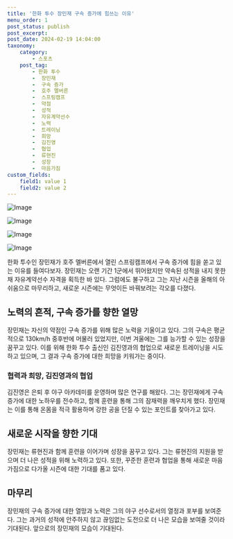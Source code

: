 ```yaml
---
title: '한화 투수 장민재 구속 증가에 힘쓰는 이유'
menu_order: 1
post_status: publish
post_excerpt: 
post_date: 2024-02-19 14:04:00
taxonomy:
    category:
        - 스포츠
    post_tag:
        - 한화 투수
        -  장민재
        -  구속 증가
        -  호주 멜버른
        -  스프링캠프
        -  약점
        -  성적
        -  자유계약선수
        -  노력
        -  트레이닝
        -  희망
        -  김진영
        -  협업
        -  류현진
        -  성장
        -  마음가짐
custom_fields:
    field1: value 1
    field2: value 2
---
```


![Image](https://imgnews.pstatic.net/image/108/2024/02/14/0003214625_001_20240214060201201.jpg?type=w647)

![Image](https://imgnews.pstatic.net/image/108/2024/02/14/0003214625_002_20240214060201271.jpg?type=w647)

![Image](https://imgnews.pstatic.net/image/108/2024/02/14/0003214625_003_20240214060201338.jpg?type=w647)

![Image](https://imgnews.pstatic.net/image/108/2024/02/14/0003214625_004_20240214060201388.jpg?type=w647)

한화 투수인 장민재가 호주 멜버른에서 열린 스프링캠프에서 구속 증가에 힘을 쏟고 있는 이유를 들여다보자. 장민재는 오랜 기간 1군에서 뛰어왔지만 약속된 성적을 내지 못한 채 자유계약선수 자격을 획득한 바 있다. 그럼에도 불구하고 그는 지난 시즌을 올해의 아쉬움으로 마무리하고, 새로운 시즌에는 무엇이든 바꿔보려는 각오를 다졌다.
## 노력의 흔적, 구속 증가를 향한 열망
장민재는 자신의 약점인 구속 증가를 위해 많은 노력을 기울이고 있다. 그의 구속은 평균적으로 130km/h 중후반에 머물러 있었지만, 이번 겨울에는 그를 능가할 수 있는 성장을 꿈꾸고 있다. 이를 위해 한화 투수 출신인 김진영과의 협업으로 새로운 트레이닝을 시도하고 있으며, 그 결과 구속 증가에 대한 희망을 키워가는 중이다.
### 협력과 희망, 김진영과의 협업
김진영은 은퇴 후 야구 아카데미를 운영하며 많은 연구를 해왔다. 그는 장민재에게 구속 증가에 대한 노하우를 전수하고, 함께 훈련을 통해 그의 잠재력을 깨우치게 했다. 장민재는 이를 통해 온몸을 적극 활용하며 강한 공을 던질 수 있는 포인트를 찾아가고 있다.
## 새로운 시작을 향한 기대
장민재는 류현진과 함께 훈련을 이어가며 성장을 꿈꾸고 있다. 그는 류현진의 지원을 받으며 더 나은 성적을 위해 노력하고 있다. 또한, 꾸준한 훈련과 협업을 통해 새로운 마음가짐으로 다가올 시즌에 대한 기대를 품고 있다.
## 마무리
장민재의 구속 증가에 대한 열망과 노력은 그의 야구 선수로서의 열정과 포부를 보여준다. 그는 과거의 성적에 안주하지 않고 끊임없는 도전으로 더 나은 모습을 보여줄 것이라 기대된다. 앞으로의 장민재의 모습이 기대된다.
